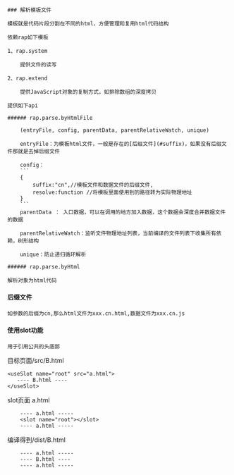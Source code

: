 
    ### 解析模板文件

    模板就是代码片段分割在不同的html，方便管理和复用html代码结构

    依赖rap如下模板

    1、rap.system

        提供文件的读写
    
    2、rap.extend

        提供JavaScript对象的复制方式，如排除数组的深度拷贝

    提供如下api

    ###### rap.parse.byHtmlFile

        (entryFile, config, parentData, parentRelativeWatch, unique)

        entryFile：为模板html文件，一般是存在的[后缀文件](#suffix)，如果没有后缀文件那就是去掉后缀文件

        config：
        ```
        {
            suffix:"cn",//模板文件和数据文件的后缀文件,
            resolve:function //将模板里面使用到的路径转为实际物理地址
        }
        ```
        parentData ： 入口数据，可以在调用的地方加入数据，这个数据会深度合并数据文件的数据

        parentRelativeWatch：监听文件物理地址列表，当前编译的文件列表下收集所有依赖，树形结构

        unique：防止递归循环解析

    ###### rap.parse.byHtml

    解析对象为html代码

#### 后缀文件

    如参数的后缀为cn,那么html文件为xxx.cn.html,数据文件为xxx.cn.js

#### 使用slot功能 
    
    用于引用公共的头底部

目标页面/src/B.html
```
<useSlot name="root" src="a.html">
   ---- B.html ----
</useSlot>

```

slot页面 a.html
```
    ---- a.html -----
    <slot name="root"></slot>
    ---- a.html -----

```

编译得到/dist/B.html

```
    ---- a.html -----
    ---- B.html ----
    ---- a.html -----

```